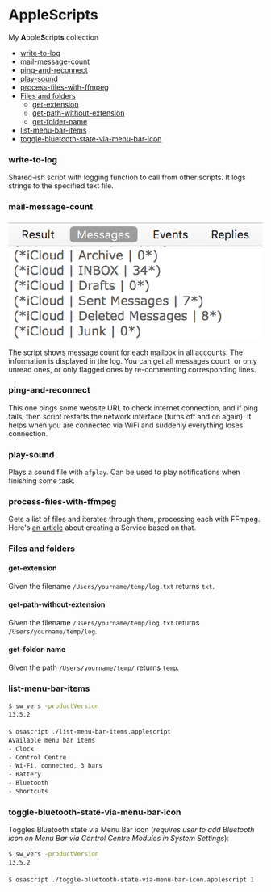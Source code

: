 # AppleScripts

My **A**pple**S**cript**s** collection

<!-- MarkdownTOC -->

- [write-to-log](#write-to-log)
- [mail-message-count](#mail-message-count)
- [ping-and-reconnect](#ping-and-reconnect)
- [play-sound](#play-sound)
- [process-files-with-ffmpeg](#process-files-with-ffmpeg)
- [Files and folders](#files-and-folders)
    - [get-extension](#get-extension)
    - [get-path-without-extension](#get-path-without-extension)
    - [get-folder-name](#get-folder-name)
- [list-menu-bar-items](#list-menu-bar-items)
- [toggle-bluetooth-state-via-menu-bar-icon](#toggle-bluetooth-state-via-menu-bar-icon)

<!-- /MarkdownTOC -->

### write-to-log

Shared-ish script with logging function to call from other scripts. It logs strings to the specified text file.

### mail-message-count

![AppleScript mail message count](/img/mail-message-count.png?raw=true "AppleScript mail message count")

The script shows message count for each mailbox in all accounts. The information is displayed in the log. You can get all messages count, or only unread ones, or only flagged ones by re-commenting corresponding lines.

### ping-and-reconnect

This one pings some website URL to check internet connection, and if ping fails, then script restarts the network interface (turns off and on again). It helps when you are connected via WiFi and suddenly everything loses connection.

### play-sound

Plays a sound file with `afplay`. Can be used to play notifications when finishing some task.

### process-files-with-ffmpeg

Gets a list of files and iterates through them, processing each with FFmpeg. Here's [an article](https://retifrav.github.io/blog/2016/08/25/macos-automator-ffmgeg-files/) about creating a Service based on that.

### Files and folders

#### get-extension

Given the filename `/Users/yourname/temp/log.txt` returns `txt`.

#### get-path-without-extension

Given the filename `/Users/yourname/temp/log.txt` returns `/Users/yourname/temp/log`.

#### get-folder-name

Given the path `/Users/yourname/temp/` returns `temp`.

### list-menu-bar-items

``` sh
$ sw_vers -productVersion
13.5.2

$ osascript ./list-menu-bar-items.applescript
Available menu bar items
- Clock
- Control Centre
- Wi‑Fi, connected, 3 bars
- Battery
- Bluetooth
- Shortcuts
```

### toggle-bluetooth-state-via-menu-bar-icon

Toggles Bluetooth state via Menu Bar icon (*requires user to add Bluetooth icon on Menu Bar via Control Centre Modules in System Settings*):

``` sh
$ sw_vers -productVersion
13.5.2

$ osascript ./toggle-bluetooth-state-via-menu-bar-icon.applescript 1
```
